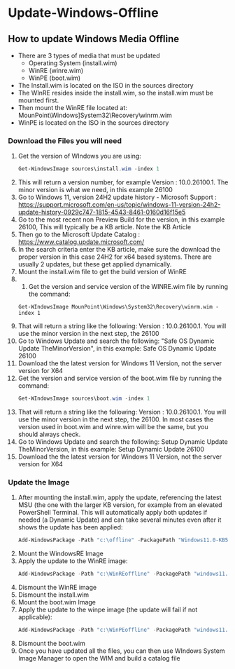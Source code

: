 # Update-Windows-Offline
## How to update Windows Media Offline ##
* There are 3 types of media that must be updated
  * Operating System (install.wim)
  * WinRE (winre.wim)
  * WinPE (boot.wim)
* The Install.wim is located on the ISO in the sources directory
* The WInRE resides inside the install.wim, so the install.wim must be mounted first.
* Then mount the WinRE file located at: MounPoint\Windows]System32\Recovery\winrm.wim
* WinPE is located on the ISO in the sources directory
### Download the Files you will need ####
1. Get the version of WIndows you are using:
   ```powershell
   Get-WindowsImage sources\install.wim -index 1
   ```
1. This will return a version number, for example Version : 10.0.26100.1. The minor version is what we need, in this example 26100
1. Go to Windows 11, version 24H2 update history - Microsoft Support : https://support.microsoft.com/en-us/topic/windows-11-version-24h2-update-history-0929c747-1815-4543-8461-0160d16f15e5
1. Go to the most recent non Preview Build for the version, in this example 26100, This will typically be a KB article. Note the KB Article
1. Then go to the Microsoft Update Catalog : https://www.catalog.update.microsoft.com/
1. In the search criteria enter the KB article, make sure the download the proper version in this case 24H2 for x64 based systems. There are usually 2 updates, but these get applied dynamically.
1. Mount the install.wim file to get the build version of WinRE
2. 1. Get the version and service version of the WINRE.wim file by running the command:
   ```powershel
   Get-WIndowsImage MounPoint\Windows\System32\Recovery\winrm.wim -index 1
   ```
1. That will return a string like the following: Version : 10.0.26100.1. You will use the minor version in the next step, the 26100
1. Go to Windows Update and search the following: "Safe OS Dynamic Update TheMinorVersion", in this example: Safe OS Dynamic Update 26100
1. Download the the latest version for Windows 11 Version, not the server version for X64
2. Get the version and service version of the boot.wim file by running the command:
   ```powershell
   Get-WIndowsImage sources\boot.wim -index 1
   ```
1. That will return a string like the following: Version : 10.0.26100.1. You will use the minor version in the next step, the 26100. In most cases the version used in boot.wim and winre.wim will be the same, but you should always check.
1. Go to Windows Update and search the following: Setup Dynamic Update TheMinorVersion, in this example: Setup Dynamic Update 26100
1. Download the the latest version for Windows 11 Version, not the server version for X64
### Update the Image ###
1. After mounting the install.wim, apply the update, referencing the latest MSU (the one with the larger KB version, for example from an elevated PowerShell Terminal. This will automatically apply both updates if needed (a Dynamic Update) and can take several minutes even after it shows the update has been applied:
   ```powershell
   Add-WindowsPackage -Path "c:\offline" -PackagePath "Windows11.0-KB5065426-x64.msu" -PreventPending
   ```
1. Mount the WindowsRE Image
1. Apply the update to the WinRE image:
   ```powershell
   Add-WindowsPackage -Path "c:\WinREoffline" -PackagePath "windows11.0-kb5064097-x64.cab" -PreventPending
   ```
1. Dismount the WinRE image
1. Dismount the install.wim
1. Mount the boot.wim Image
1. Apply the update to the winpe image (the update will fail if not applicable):
   ```powershell
   Add-WindowsPackage -Path "c:\WinPEoffline" -PackagePath "windows11.0-kb5064097-x64.cab" -PreventPending
   ```
1. Dismount the boot.wim
1. Once you have updated all the files, you can then use WIndows System Image Manager to open the WIM and build a catalog file

